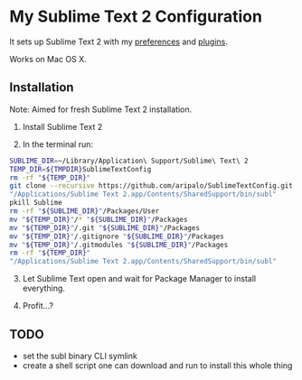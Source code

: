 # My Sublime Text 2 Configuration



It sets up Sublime Text 2 with my [preferences](User/Preferences.sublime-settings) and [plugins](User/Package%20Control.sublime-settings).

Works on Mac OS X.

## Installation

Note: Aimed for fresh Sublime Text 2 installation.

1. Install Sublime Text 2

2. In the terminal run:
  ```sh
  SUBLIME_DIR=~/Library/Application\ Support/Sublime\ Text\ 2
  TEMP_DIR=${TMPDIR}SublimeTextConfig
  rm -rf "${TEMP_DIR}"
  git clone --recursive https://github.com/aripalo/SublimeTextConfig.git "${TEMP_DIR}"
  "/Applications/Sublime Text 2.app/Contents/SharedSupport/bin/subl"
  pkill Sublime
  rm -rf "${SUBLIME_DIR}"/Packages/User
  mv "${TEMP_DIR}"/* "${SUBLIME_DIR}"/Packages
  mv "${TEMP_DIR}"/.git "${SUBLIME_DIR}"/Packages
  mv "${TEMP_DIR}"/.gitignore "${SUBLIME_DIR}"/Packages
  mv "${TEMP_DIR}"/.gitmodules "${SUBLIME_DIR}"/Packages
  rm -rf "${TEMP_DIR}"
  "/Applications/Sublime Text 2.app/Contents/SharedSupport/bin/subl"
  ```

3. Let Sublime Text open and wait for Package Manager to install everything.

4. Profit...?

## TODO
- set the subl binary CLI symlink
- create a shell script one can download and run to install this whole thing
